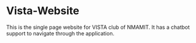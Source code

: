 # Vista-Website

This is the single page website for VISTA club of NMAMIT.
It has a chatbot support to navigate through the application.
